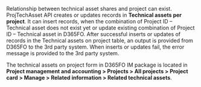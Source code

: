 Relationship between technical asset shares and project can exist. ProjTechAsset API creates or updates records in **Technical assets per project**. It can insert records, when the combination of Project ID – Technical asset does not exist yet or update existing combination of Project ID – Technical asset in D365FO. After successful inserts or updates of records in the Technical assets on project table, an output is provided from D365FO to the 3rd party system. When inserts or updates fail, the error message is provided to the 3rd party system.

The technical assets on project form in D365FO IM package is located in **Project management and accounting > Projects > All projects > Project card > Manage > Related information > Related technical assets**.
